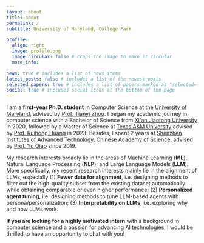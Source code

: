 ```yaml
---
layout: about
title: about
permalink: /
subtitle: University of Maryland, College Park

profile:
  align: right
  image: profile.png
  image_circular: false # crops the image to make it circular
  more_info: 

news: true # includes a list of news items
latest_posts: false # includes a list of the newest posts
selected_papers: true # includes a list of papers marked as "selected={true}"
social: true # includes social icons at the bottom of the page
---
```


I am a **first-year Ph.D. student** in Computer Science at the [University of Maryland](https://umd.edu/), advised by [Prof. Tianyi Zhou](https://tianyizhou.github.io/). 
I began my academic journey in computer science with a Bachelor of Science from [Xi'an Jiaotong University](http://en.xjtu.edu.cn/) in 2020, followed by a Master of Science at [Texas A&M University](https://www.tamu.edu/index.html) advised by [Prof. Ruihong Huang](https://people.engr.tamu.edu/huangrh/index.html) in 2023. 
Besides, I spent 2 years at [Shenzhen Institutes of Advanced Technology, Chinese Academy of Science](http://english.siat.cas.cn/), advised by [Prof. Yu Qiao](https://scholar.google.com/citations?user=gFtI-8QAAAAJ) since 2019. 

My research interests broadly lie in the areas of Machine Learning (**ML**), Natural Language Processing (**NLP**), and Large Language Models (**LLM**). 
More specifically, my recent research interests mainly lie in the alignment of LLMs, especially (1) **Fewer data for alignment**, i.e. designing methods to filter out the high-quality subset from the existing dataset automatically while obtaining comparable or even higher performance; (2) **Personalized agent tuning**, i.e. designing methods to tune LLM-based agents with persona/personalization; (3) **Interpretability on LLMs**, i.e. exploring why and how LLMs work. 

**If you are looking for a highly motivated intern** with a background in computer science and a passion for advancing AI technologies, I would be thrilled to have an opportunity to chat with you!

